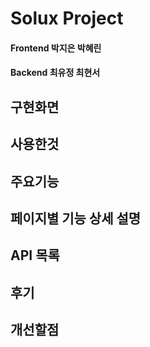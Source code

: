 # Solux Project 

#### Frontend   박지은 박혜린 
#### Backend    최유정 최현서

## 구현화면


## 사용한것


## 주요기능

## 페이지별 기능 상세 설명

## API 목록

## 후기

## 개선할점
